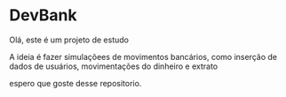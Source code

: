 # DevBank
Olá, este é um projeto de estudo

A ideia é fazer simulaçõees de movimentos bancários, como inserção de dados de usuários,
movimentações do dinheiro e extrato

espero que goste desse repositorio.